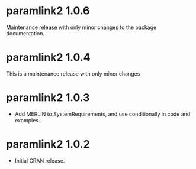 # paramlink2 1.0.6

Maintenance release with only minor changes to the package documentation.


# paramlink2 1.0.4

This is a maintenance release with only minor changes


# paramlink2 1.0.3

* Add MERLIN to SystemRequirements, and use conditionally in code and examples.


# paramlink2 1.0.2

* Initial CRAN release.
